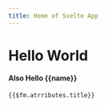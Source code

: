 ```yaml
---
title: Home of Svelte App
---
```


# Hello World
#### Also Hello {{name}}

```
{{$fm.atrributes.title}}
```
